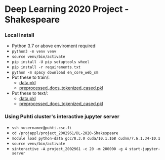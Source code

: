 # Deep Learning 2020 Project - Shakespeare

### Local install

* Python 3.7 or above enviroment required
* ``python3 -m venv venv``
* ``source venv/bin/activate``
* ``pip install -U pip setuptools wheel``
* ``pip install -r requirements.txt``
* ``python -m spacy download en_core_web_sm``
* Put these to train/:
    * [data.pkl](https://drive.google.com/uc?id=1LjxAbrjAjsQa1ss1Z56KseJafFsMinEL)
    * [preprocessed_docs_tokenized_cased.pkl](https://drive.google.com/uc?id=1cuEn_-oEv6AkD5H9FZ5BRKr2JjwAlqTD)
* Put these to text/:
    * [data.pkl](https://drive.google.com/uc?id=1sWoaq2UevAx85AX8vQuS0QMtd0EcV39t)
    * [preprocessed_docs_tokenized_cased.pkl](https://drive.google.com/uc?id=1fWh0Eyus3R1DozcDNPtivbfASH-89z5g)

### Using Puhti cluster's interactive jupyter server
 
* ``ssh <username>@puhti.csc.fi``
* ``cd /projappl/project_2002961/DL-2020-Shakespeare``
* ``module load python-data gcc/8.3.0 cuda/10.1.168 cudnn/7.6.1.34-10.1``
* ``source venv/bin/activate``
* ``sinteractive -A project_2002961 -c 20 -m 200000 -g 4 start-jupyter-server``
